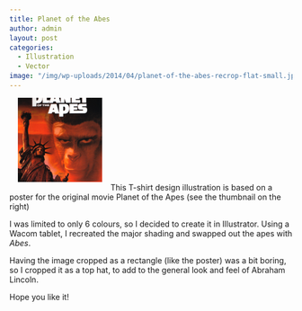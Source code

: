 ```yaml
---
title: Planet of the Abes
author: admin
layout: post
categories:
  - Illustration
  - Vector
image: "/img/wp-uploads/2014/04/planet-of-the-abes-recrop-flat-small.jpg"
---
```

<img src="/img/wp-uploads/2014/04/pota-poster-150x150.png" alt="pota-poster" width="150" height="150" class="alignright size-thumbnail wp-image-326" data-featherlight="/img/wp-uploads/2014/04/pota-poster.png" class="float-right" style="margin: 0 15px 15px" />This T-shirt design illustration is based on a poster for the original movie Planet of the Apes (see the thumbnail on the right)

I was limited to only 6 colours, so I decided to create it in Illustrator. Using a Wacom tablet, I recreated the major shading and swapped out the apes with *Abes*.

Having the image cropped as a rectangle (like the poster) was a bit boring, so I cropped it as a top hat, to add to the general look and feel of Abraham Lincoln.

Hope you like it!
